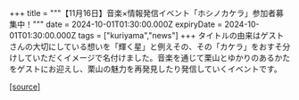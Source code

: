 +++
title = """【11月16日】音楽×情報発信イベント「ホシノカケラ」参加者募集中！"""
date = 2024-10-01T01:30:00.000Z
expiryDate = 2024-10-01T01:30:00.000Z
tags = ["kuriyama","news"]
+++
タイトルの由来はゲストさんの大切にしている想いを「輝く星」と例えその、その「カケラ」をおすそ分けしていただくイメージで名付けました。音楽を通じて栗山とゆかりのあるかたをゲストにお迎えし、栗山の魅力を再発見したり発信していくイベントです。

[[source]](https://www.town.kuriyama.hokkaido.jp/soshiki/53/28954.html)
